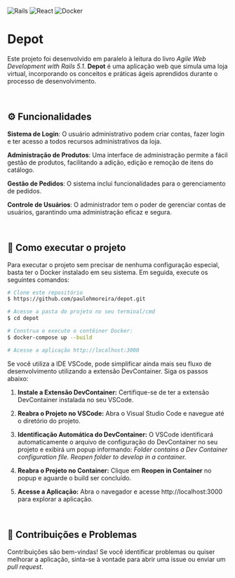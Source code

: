 ![Rails](https://img.shields.io/badge/rails-%23CC0000.svg?style=for-the-badge&logo=ruby-on-rails&logoColor=white)
![React](https://img.shields.io/badge/react-%2320232a.svg?style=for-the-badge&logo=react&logoColor=%2361DAFB)
![Docker](https://img.shields.io/badge/docker-%230db7ed.svg?style=for-the-badge&logo=docker&logoColor=white)

# Depot

Este projeto foi desenvolvido em paralelo à leitura do livro *Agile Web Development with Rails 5.1*. **Depot** é uma aplicação web que simula uma loja virtual, incorporando os conceitos e práticas ágeis aprendidos durante o processo de desenvolvimento.

<br>

## ⚙️ Funcionalidades

**Sistema de Login**: O usuário administrativo podem criar contas, fazer login e ter acesso a todos recursos administrativos da loja.

**Administração de Produtos**: Uma interface de administração permite a fácil gestão de produtos, facilitando a adição, edição e remoção de itens do catálogo.

**Gestão de Pedidos**: O sistema inclui funcionalidades para o gerenciamento de pedidos.

**Controle de Usuários**: O administrador tem o poder de gerenciar contas de usuários, garantindo uma administração eficaz e segura.

<br>

## 🐳 Como executar o projeto

Para executar o projeto sem precisar de nenhuma configuração especial, basta ter o Docker instalado em seu sistema. Em seguida, execute os seguintes comandos:

```bash
# Clone este repositório
$ https://github.com/paulohmoreira/depot.git

# Acesse a pasta do projeto no seu terminal/cmd
$ cd depot

# Construa e execute o contêiner Docker:
$ docker-compose up --build

# Acesse a aplicação http://localhost:3000
```

Se você utiliza a IDE VSCode, pode simplificar ainda mais seu fluxo de desenvolvimento utilizando a extensão DevContainer. Siga os passos abaixo:

1. **Instale a Extensão DevContainer:**
Certifique-se de ter a extensão DevContainer instalada no seu VSCode.

2. **Reabra o Projeto no VSCode:**
Abra o Visual Studio Code e navegue até o diretório do projeto.

3. **Identificação Automática do DevContainer:**
O VSCode identificará automaticamente o arquivo de configuração do DevContainer no seu projeto e exibirá um popup informando:
*Folder contains a Dev Container configuration file. Reopen folder to develop in a container.*

4. **Reabra o Projeto no Container:**
Clique em **Reopen in Container** no popup e aguarde o build ser concluído.

5. **Acesse a Aplicação:**
Abra o navegador e acesse http://localhost:3000 para explorar a aplicação.

<br>

## 🐛 Contribuições e Problemas
Contribuições são bem-vindas! Se você identificar problemas ou quiser melhorar a aplicação, sinta-se à vontade para abrir uma issue ou enviar um *pull request*.
